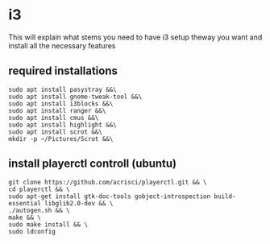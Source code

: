 # i3

This will explain what stems you need to have i3 setup theway you want and install all the necessary features

## required installations
```
sudo apt install pasystray &&\
sudo apt install gnome-tweak-tool &&\
sudo apt install i3blocks &&\
sudo apt install ranger &&\
sudo apt install cmus &&\
sudo apt install highlight &&\
sudo apt install scrot &&\
mkdir -p ~/Pictures/Scrot &&\
```

## install playerctl controll (ubuntu)
```
git clone https://github.com/acrisci/playerctl.git && \
cd playerctl && \
sudo apt-get install gtk-doc-tools gobject-introspection build-essential libglib2.0-dev && \
./autogen.sh && \
make && \
sudo make install && \
sudo ldconfig
```
